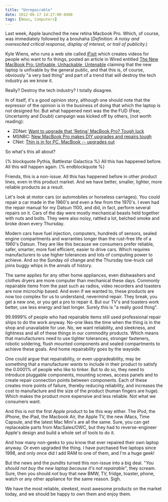 ```yaml
---
title: "Unrepairable"
date: 2012-06-17 14:27:00-0400
tags: [News, Computers]
---
```


Last week, Apple launched the new retina Macbook Pro. Which, of course, was immediately followed by a brouhaha (*Definition: A noisy and overexcited critical response, display of interest, or trail of publicity.*)

Kyle Wiens, who runs a web site called [iFixit](http://www.ifixit.com) which creates videos for people who want to fix things, posted an article in Wired entitled [The New MacBook Pro: Unfixable, Unhackable, Untenable](http://www.wired.com/gadgetlab/2012/06/opinion-apple-retina-displa/) claiming that the new laptop is unfixable by the general public, and that this is, of course, obviously "a very bad thing" and part of a trend that will destroy the tech industry as we know it.

Really? Destroy the tech industry? I totally disagree.

In of itself, it's a good opinion story, although one should note that the expressor of the opinion is in the business of doing that which the laptop is not designed for. But what happened next was the the FUD (Fear, Uncertainty and Doubt) campaign was kicked off by others, (not worth reading):

* ZDNet: [Want to upgrade that 'Retina' MacBook Pro? Tough luck](http://www.zdnet.com/blog/hardware/want-to-upgrade-that-retina-macbook-pro-tough-luck/20774)
* MSNBC: [New MacBook Pro makes DIY upgrades and repairs tough](http://www.technolog.msnbc.msn.com/technology/technolog/new-macbook-pro-makes-diy-upgrades-repairs-tough-826302)
* CNet: [Thin is in for PC, MacBook -- upgrades out](http://news.cnet.com/8301-1001_3-57452738-92/thin-is-in-for-pc-macbook-upgrades-out/)

So what's this all about?

{% blockquote Pythia, Battlestar Galactica  %}
All this has happened before. All this will happen again.
{% endblockquote %}

Friends, this is a non-issue. All this has happened before in other product lines, even in this product market. And we have better, smaller, lighter, more reliable products as a result.

Let's look at motor cars (or automobiles or horseless carriages). You could repair a car made in the 1960's and even a few from the 1970's.  I even had the repair manual for my Datsun 1100, and did, in fact, perform several repairs on it. Cars of the day were mostly mechanical beasts held together with nuts and bolts. They were also noisy, rattled a lot, belched smoke and broke down every Thursday.

Modern cars have fuel injection, computers, hundreds of sensors, sealed engine compartments and warranties longer than the rust-free life of a 1960's Datsun. They are like this because we consumers prefer reliable, safer, smarter, more fuel efficient, easier to drive cars. Which requires manufacturers to use higher tolerances and lots of computing power to achieve. And so the Sunday oil change and the Thursday tow-truck call joins buggy whips in the annals of history.

The same applies for any other home appliances, even dishwashers and clothes dryers are more computer than mechanical these days. Commonly repairable items from the past such as radios, video recorders and toasters are now microchip based. And even if we wanted to, these products are now too complex for us to understand, nevermind repair. They break, you get a new one, or you get a pro to repair it. But our TV's and toasters work better, use less energy and last longer. Surely this is "a really good thing".

99.9999% of people who had repairable items still used professional repair ships to do the work anyway. No-one likes the time when the thing is in the shop and unavailable for use. No, we want reliability, and sleekness, and lightness and all of these things in our commodity products. Which means that manufacturers need to use tighter tolerances, stronger fasteners, robotic soldering, flush mounted components and sealed compartments to achieve these goals. And home repairability goes by the wayside.

One could argue that repairability, or even upgradeability, may be something that a manufacturer *wants* to include in their product to satisfy the 0.0001% of people who like to tinker. But to do so, they need to introduce pluggable components, mounting screws, access panels and to create repair connection points between components. Each of these creates more points of failure, thereby reducing reliability, and increases the cost to manufacture and the size of the product (human fingers are huge). Which makes the product more expensive and less reliable. Not what we consumers want.

And this is not the first *Apple* product to be this way either. The iPod, the iPhone, the iPad, the Macbook Air, the Apple TV, the new iMacs, Time Capsule, and the latest Mac Mini's are all the same. Sure, you can get replaceable parts from MacSales/OWC, but they had to reverse-engineer Apple's design and build a whole set of tools to do it.

And how many non-geeks to you know that ever repaired their own laptop anyway. Or even upgraded the thing. I have purchased five laptops since 1998, and only once did I add RAM to one of them, and I'm a huge geek!

But the news and the pundits turned this non-issue into a big deal. "*You should not buy the new laptop because it's not repairable*", they scream. Sure, then you should *not* buy that new BMW, TV, fridge, toaster, phone, watch or any other appliance for the same reason. Sigh.

We have the most reliable, sleekest, most awesome products on the market today, and we should be happy to own them and enjoy them.
